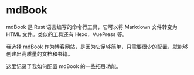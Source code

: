 # mdBook

mdBook 是 Rust 语言编写的命令行工具，它可以将 Markdown 文件转变为 HTML 文件。类似的工具还有 Hexo，VuePress 等。

我选择 mdBook 作为博客网站，是因为它足够简单，只需要很少的配置，就能够创建出高质量的文档和书籍。

这里记录了我如何配置 mdBook 的一些拓展功能。